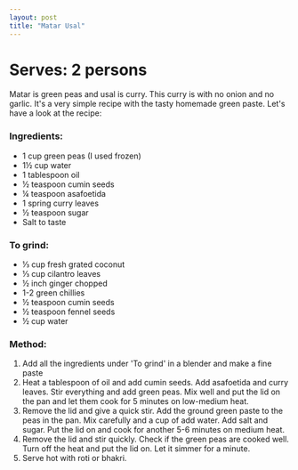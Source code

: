 ```yaml
---
layout: post
title: "Matar Usal"
---
```




# Serves: 2 persons

Matar is green peas and usal is curry. This curry is with no onion and no garlic. It's a very simple recipe with the tasty homemade green paste. Let's have a look at the recipe:

### Ingredients:
* 1 cup green peas (I used frozen)
* 1½ cup water
* 1 tablespoon oil
* ½ teaspoon cumin seeds
* ¼ teaspoon asafoetida
* 1 spring curry leaves
* ½ teaspoon sugar
* Salt to taste

### To grind:
* ⅓ cup fresh grated coconut
* ⅓ cup cilantro leaves
* ½ inch ginger chopped
* 1-2 green chillies
* ½ teaspoon cumin seeds
* ½ teaspoon fennel seeds
* ½ cup water

### Method:
1. Add all the ingredients under 'To grind' in a blender and make a fine paste
2. Heat a tablespoon of oil and add cumin seeds. Add asafoetida and curry leaves. Stir everything and add green peas. Mix well and put the lid on the pan and let them cook for 5 minutes on low-medium heat. 
3. Remove the lid and give a quick stir. Add the ground green paste to the peas in the pan. Mix carefully and a cup of add water. Add salt and sugar. Put the lid on and cook for another 5-6 minutes on medium heat. 
4. Remove the lid and stir quickly. Check if the green peas are cooked well. Turn off the heat and put the lid on. Let it simmer for a minute. 
5. Serve hot with roti or bhakri.